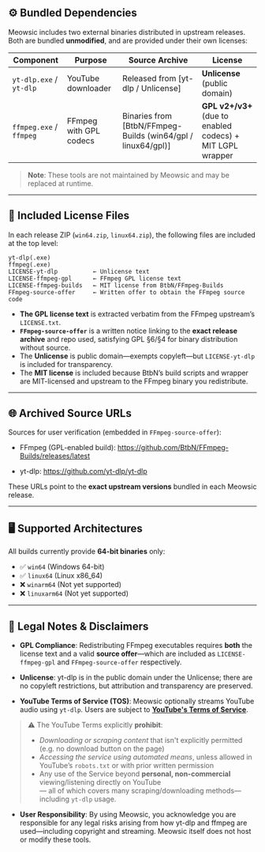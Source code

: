## ⚙️ Bundled Dependencies

Meowsic includes two external binaries distributed in upstream releases. Both are bundled **unmodified**, and are provided under their own licenses:

| Component               | Purpose                | Source Archive                                               | License                                                    |
| ----------------------- | ---------------------- | ------------------------------------------------------------ | ---------------------------------------------------------- |
| `yt-dlp.exe` / `yt-dlp` | YouTube downloader     | Released from [yt-dlp / Unlicense]                           | **Unlicense** (public domain)                              |
| `ffmpeg.exe` / `ffmpeg` | FFmpeg with GPL codecs | Binaries from [BtbN/FFmpeg-Builds (win64/gpl / linux64/gpl)] | **GPL v2+/v3+** (due to enabled codecs) + MIT LGPL wrapper |

> **Note**: These tools are not maintained by Meowsic and may be replaced at runtime.

---

## 📄 Included License Files

In each release ZIP (`win64.zip`, `linux64.zip`), the following files are included at the top level:

```
yt-dlp(.exe)
ffmpeg(.exe)
LICENSE-yt-dlp          ← Unlicense text
LICENSE-ffmpeg-gpl      ← FFmpeg GPL license text
LICENSE-ffmpeg-builds   ← MIT license from BtbN/FFmpeg-Builds
FFmpeg-source-offer     ← Written offer to obtain the FFmpeg source code
```

- **The GPL license text** is extracted verbatim from the FFmpeg upstream’s `LICENSE.txt`.
- **`FFmpeg-source-offer`** is a written notice linking to the **exact release archive** and repo used, satisfying GPL §6/§4 for binary distribution without source.
- The **Unlicense** is public domain—exempts copyleft—but `LICENSE-yt-dlp` is included for transparency.
- The **MIT license** is included because BtbN’s build scripts and wrapper are MIT-licensed and upstream to the FFmpeg binary you redistribute.

---

## 🌐 Archived Source URLs

Sources for user verification (embedded in `FFmpeg-source-offer`):

- FFmpeg (GPL-enabled build): https://github.com/BtbN/FFmpeg-Builds/releases/latest

- yt-dlp: https://github.com/yt-dlp/yt-dlp

These URLs point to the **exact upstream versions** bundled in each Meowsic release.

---

## 🖥️ Supported Architectures

All builds currently provide **64-bit binaries** only:

- ✅ `win64` (Windows 64-bit)
- ✅ `linux64` (Linux x86_64)
- ❌ `winarm64` (Not yet supported)
- ❌ `linuxarm64` (Not yet supported)

---

## 📜 Legal Notes & Disclaimers

- **GPL Compliance**: Redistributing FFmpeg executables requires **both** the license text and a valid **source offer**—which are included as `LICENSE-ffmpeg-gpl` and `FFmpeg-source-offer` respectively.

- **Unlicense**: yt-dlp is in the public domain under the Unlicense; there are no copyleft restrictions, but attribution and transparency are preserved.

- **YouTube Terms of Service (TOS)**: Meowsic optionally streams YouTube audio using `yt-dlp`. Users are subject to [**YouTube's Terms of Service**](https://www.youtube.com/t/terms).

> ⚠️ The YouTube Terms explicitly **prohibit**:
>
> - _Downloading or scraping content_ that isn't explicitly permitted (e.g. no download button on the page)
> - _Accessing the service using automated means_, unless allowed in YouTube’s `robots.txt` or with prior written permission
> - Any use of the Service beyond **personal, non-commercial** viewing/listening directly on YouTube  
>   — all of which covers many scraping/downloading methods—including `yt-dlp` usage.

- **User Responsibility**: By using Meowsic, you acknowledge you are responsible for any legal risks arising from how yt-dlp and ffmpeg are used—including copyright and streaming. Meowsic itself does not host or modify these tools.
